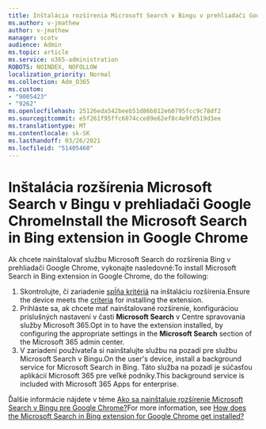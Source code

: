 ```yaml
---
title: Inštalácia rozšírenia Microsoft Search v Bingu v prehliadači Google Chrome
ms.author: v-jmathew
author: v-jmathew
manager: scotv
audience: Admin
ms.topic: article
ms.service: o365-administration
ROBOTS: NOINDEX, NOFOLLOW
localization_priority: Normal
ms.collection: Adm_O365
ms.custom:
- "9005423"
- "9262"
ms.openlocfilehash: 25126eda542beeb51d86b812e60795fcc9c78df2
ms.sourcegitcommit: e5f261f95ffc6074cce89e62ef8c4e9fd519d3ee
ms.translationtype: MT
ms.contentlocale: sk-SK
ms.lasthandoff: 03/26/2021
ms.locfileid: "51405460"
---
```

# <a name="install-the-microsoft-search-in-bing-extension-in-google-chrome"></a><span data-ttu-id="1e155-102">Inštalácia rozšírenia Microsoft Search v Bingu v prehliadači Google Chrome</span><span class="sxs-lookup"><span data-stu-id="1e155-102">Install the Microsoft Search in Bing extension in Google Chrome</span></span>

<span data-ttu-id="1e155-103">Ak chcete nainštalovať službu Microsoft Search do rozšírenia Bing v prehliadači Google Chrome, vykonajte nasledovné:</span><span class="sxs-lookup"><span data-stu-id="1e155-103">To install Microsoft Search in Bing extension in Google Chrome, do the following:</span></span>

1. <span data-ttu-id="1e155-104">Skontrolujte, či zariadenie [spĺňa kritériá](https://go.microsoft.com/fwlink/?linkid=2152236) na inštaláciu rozšírenia.</span><span class="sxs-lookup"><span data-stu-id="1e155-104">Ensure the device meets the [criteria](https://go.microsoft.com/fwlink/?linkid=2152236) for installing the extension.</span></span>
2. <span data-ttu-id="1e155-105">Prihláste sa, ak chcete mať nainštalované rozšírenie, konfiguráciou príslušných nastavení v časti **Microsoft Search** v Centre spravovania služby Microsoft 365.</span><span class="sxs-lookup"><span data-stu-id="1e155-105">Opt in to have the extension installed, by configuring the appropriate settings in the **Microsoft Search** section of the Microsoft 365 admin center.</span></span>
3. <span data-ttu-id="1e155-106">V zariadení používateľa si nainštalujte službu na pozadí pre službu Microsoft Search v Bingu.</span><span class="sxs-lookup"><span data-stu-id="1e155-106">On the user's device, install a background service for Microsoft Search in Bing.</span></span> <span data-ttu-id="1e155-107">Táto služba na pozadí je súčasťou aplikácií Microsoft 365 pre veľké podniky.</span><span class="sxs-lookup"><span data-stu-id="1e155-107">This background service is included with Microsoft 365 Apps for enterprise.</span></span>

<span data-ttu-id="1e155-108">Ďalšie informácie nájdete v téme [Ako sa nainštaluje rozšírenie Microsoft Search v Bingu pre Google Chrome?](https://go.microsoft.com/fwlink/?linkid=2150992)</span><span class="sxs-lookup"><span data-stu-id="1e155-108">For more information, see [How does the Microsoft Search in Bing extension for Google Chrome get installed?](https://go.microsoft.com/fwlink/?linkid=2150992)</span></span>
